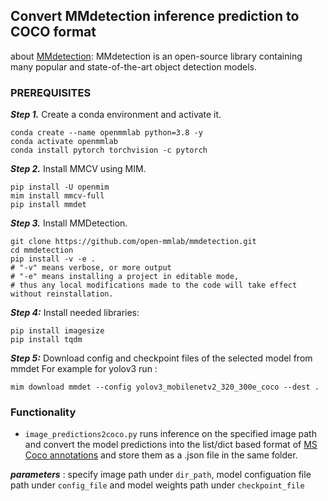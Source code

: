 ## Convert MMdetection inference prediction to COCO format 
about [MMdetection](https://storage.googleapis.com/openimages/web/index.html):
MMdetection is an open-source library containing many popular and state-of-the-art object detection models.

### PREREQUISITES
***Step 1.*** Create a conda environment and activate it.
```
conda create --name openmmlab python=3.8 -y
conda activate openmmlab
conda install pytorch torchvision -c pytorch
```
***Step 2.*** Install MMCV using MIM.
```
pip install -U openmim
mim install mmcv-full
pip install mmdet

```
***Step 3.*** Install MMDetection.
```
git clone https://github.com/open-mmlab/mmdetection.git
cd mmdetection
pip install -v -e .
# "-v" means verbose, or more output
# "-e" means installing a project in editable mode,
# thus any local modifications made to the code will take effect without reinstallation.
```
***Step 4:*** Install needed libraries:
```
pip install imagesize
pip install tqdm
```
***Step 5:*** Download config and checkpoint files of the selected model from mmdet
For example for yolov3 run :
```
mim download mmdet --config yolov3_mobilenetv2_320_300e_coco --dest .
```

### Functionality

-  `image_predictions2coco.py` runs inference on the specified image path and convert the model predictions into the list/dict based format of [MS Coco annotations](http://cocodataset.org/#format-data) and store them as a .json file in the same folder.
  
***parameters*** : specify image path under `dir_path`, model configuation file path under `config_file` and model weights path under `checkpoint_file`

